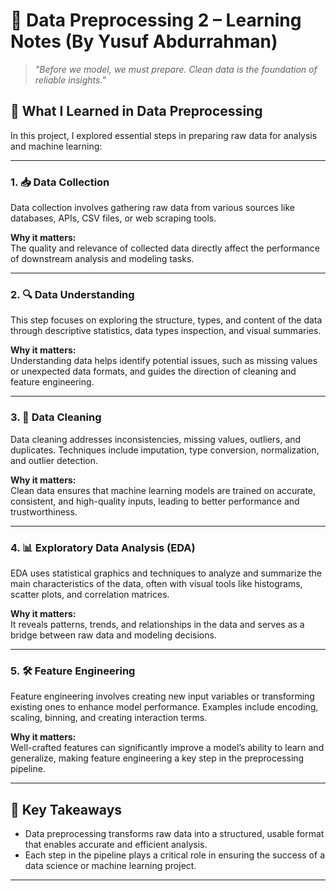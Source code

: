 # 🧹 Data Preprocessing 2 – Learning Notes (By Yusuf Abdurrahman)

> *"Before we model, we must prepare. Clean data is the foundation of reliable insights."*

## 📘 What I Learned in Data Preprocessing

In this project, I explored essential steps in preparing raw data for analysis and machine learning:

---

### 1. 📥 Data Collection

Data collection involves gathering raw data from various sources like databases, APIs, CSV files, or web scraping tools.

**Why it matters:**  
The quality and relevance of collected data directly affect the performance of downstream analysis and modeling tasks.

---

### 2. 🔍 Data Understanding

This step focuses on exploring the structure, types, and content of the data through descriptive statistics, data types inspection, and visual summaries.

**Why it matters:**  
Understanding data helps identify potential issues, such as missing values or unexpected data formats, and guides the direction of cleaning and feature engineering.

---

### 3. 🧼 Data Cleaning

Data cleaning addresses inconsistencies, missing values, outliers, and duplicates. Techniques include imputation, type conversion, normalization, and outlier detection.

**Why it matters:**  
Clean data ensures that machine learning models are trained on accurate, consistent, and high-quality inputs, leading to better performance and trustworthiness.

---

### 4. 📊 Exploratory Data Analysis (EDA)

EDA uses statistical graphics and techniques to analyze and summarize the main characteristics of the data, often with visual tools like histograms, scatter plots, and correlation matrices.

**Why it matters:**  
It reveals patterns, trends, and relationships in the data and serves as a bridge between raw data and modeling decisions.

---

### 5. 🛠️ Feature Engineering

Feature engineering involves creating new input variables or transforming existing ones to enhance model performance. Examples include encoding, scaling, binning, and creating interaction terms.

**Why it matters:**  
Well-crafted features can significantly improve a model’s ability to learn and generalize, making feature engineering a key step in the preprocessing pipeline.

---

## 📌 Key Takeaways

- Data preprocessing transforms raw data into a structured, usable format that enables accurate and efficient analysis.
- Each step in the pipeline plays a critical role in ensuring the success of a data science or machine learning project.

---

